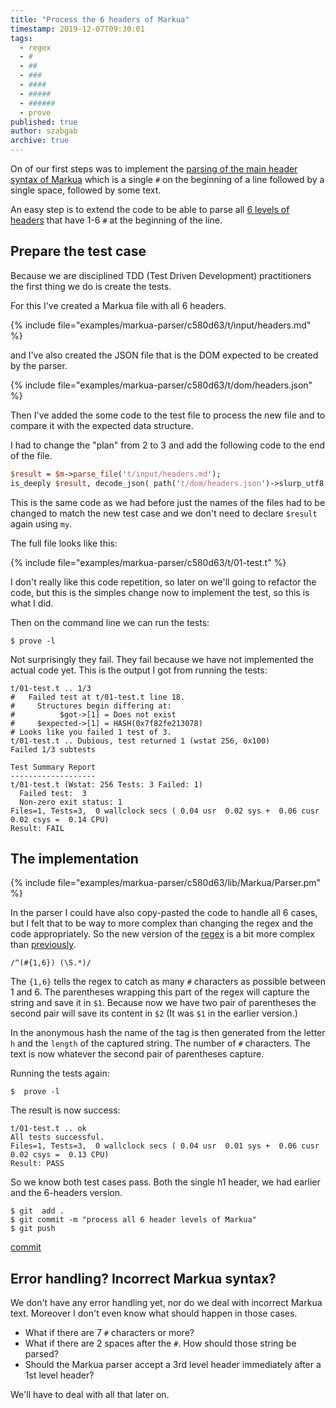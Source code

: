 ```yaml
---
title: "Process the 6 headers of Markua"
timestamp: 2019-12-07T09:30:01
tags:
  - regex
  - #
  - ##
  - ###
  - ####
  - #####
  - ######
  - prove
published: true
author: szabgab
archive: true
---
```



On of our first steps was to implement the [parsing of the main header syntax of Markua](/start-writing-the-markua-parser) which is a single `#` on the beginning of a line followed by a single space, followed by some text.

An easy step is to extend the code to be able to parse all [6 levels of headers](https://leanpub.com/markua/read#headings) that have 1-6 `#` at the beginning of the line.


## Prepare the test case

Because we are disciplined TDD (Test Driven Development) practitioners the first thing we do is create the tests.

For this I've created a Markua file with all 6 headers.

{% include file="examples/markua-parser/c580d63/t/input/headers.md" %}

and I've also created the JSON file that is the DOM expected to be created by the parser.

{% include file="examples/markua-parser/c580d63/t/dom/headers.json" %}

Then I've added the some code to the test file to process the new file and to compare it with the expected data structure.

I had to change the "plan" from 2 to 3 and add the following code to the end of the file.

```perl
$result = $m->parse_file('t/input/headers.md');
is_deeply $result, decode_json( path('t/dom/headers.json')->slurp_utf8 );
```

This is the same code as we had before just the names of the files had to be changed to match the new
test case and we don't need to declare `$result` again using `my`.

The full file looks like this:

{% include file="examples/markua-parser/c580d63/t/01-test.t" %}

I don't really like this code repetition, so later on we'll going to refactor the code, but this is the simples
change now to implement the test, so this is what I did.

Then on the command line we can run the tests:

```
$ prove -l
```

Not surprisingly they fail. They fail because we have not implemented the actual code yet.
This is the output I got from running the tests:

```
t/01-test.t .. 1/3
#   Failed test at t/01-test.t line 18.
#     Structures begin differing at:
#          $got->[1] = Does not exist
#     $expected->[1] = HASH(0x7f82fe213078)
# Looks like you failed 1 test of 3.
t/01-test.t .. Dubious, test returned 1 (wstat 256, 0x100)
Failed 1/3 subtests

Test Summary Report
-------------------
t/01-test.t (Wstat: 256 Tests: 3 Failed: 1)
  Failed test:  3
  Non-zero exit status: 1
Files=1, Tests=3,  0 wallclock secs ( 0.04 usr  0.02 sys +  0.06 cusr  0.02 csys =  0.14 CPU)
Result: FAIL
```

## The implementation

{% include file="examples/markua-parser/c580d63/lib/Markua/Parser.pm" %}

In the parser I could have also copy-pasted the code to handle all 6 cases, but I felt that to be way to more complex
than changing the regex and the code appropriately. So the new version of the [regex](/regex) is a bit
more complex than [previously](/start-writing-the-markua-parser).

`/^(#{1,6}) (\S.*)/`

The `{1,6}` tells the regex to catch as many `#` characters as possible between 1 and 6. The parentheses
wrapping this part of the regex will capture the string and save it in `$1`. Because now we have two pair of parentheses
the second pair will save its content in `$2` (It was `$1` in the earlier version.)

In the anonymous hash the name of the tag is then generated from the letter `h` and the `length` of the captured string. The number of `#` characters. The text is now whatever the second pair of parentheses capture.

Running the tests again:

```
$  prove -l
```

The result is now success:

```
t/01-test.t .. ok
All tests successful.
Files=1, Tests=3,  0 wallclock secs ( 0.04 usr  0.01 sys +  0.06 cusr  0.02 csys =  0.13 CPU)
Result: PASS
```

So we know both test cases pass. Both the single h1 header, we had earlier and the 6-headers version.

```
$ git  add .
$ git commit -m "process all 6 header levels of Markua"
$ git push
```

[commit](https://github.com/szabgab/perl5-markua-parser/commit/c580d63fb415bb80a68b7d3b87a8b7f338d21c31)

## Error handling? Incorrect Markua syntax?

We don't have any error handling yet, nor do we deal with incorrect Markua text.
Moreover I don't even know what should happen in those cases.

* What if there are 7 `#` characters or more?
* What if there are 2 spaces after the `#`. How should those string be parsed?
* Should the Markua parser accept a 3rd level header immediately after a 1st level header?

We'll have to deal with all that later on.

